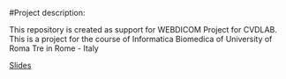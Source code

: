 #Project description:

This repository is created as support for WEBDICOM Project for CVDLAB.
This is a project for the course of Informatica Biomedica of University of Roma Tre in Rome - Italy

[Slides](http://apily.io/slidify?md=https://raw.github.com/h4ergo/Inf_Bio/master/PRESENTAZIONI_BIO/presentazione_GP.md)
